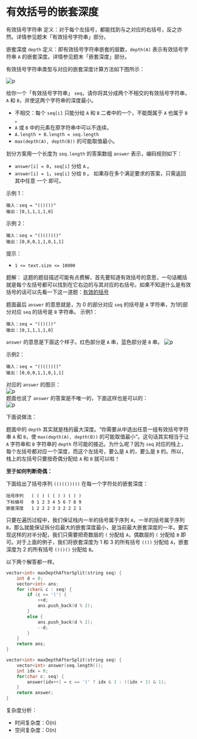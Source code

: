 # 有效括号的嵌套深度
有效括号字符串 定义：对于每个左括号，都能找到与之对应的右括号，反之亦然。详情参见题末「有效括号字符串」部分。

嵌套深度 ```depth``` 定义：即有效括号字符串嵌套的层数，```depth(A)``` 表示有效括号字符串 ```A``` 的嵌套深度。详情参见题末「嵌套深度」部分。

有效括号字符串类型与对应的嵌套深度计算方法如下图所示：

![p](https://assets.leetcode-cn.com/aliyun-lc-upload/uploads/2020/04/01/1111.png)  

给你一个「有效括号字符串」 ```seq```，请你将其分成两个不相交的有效括号字符串，```A``` 和 ```B```，并使这两个字符串的深度最小。

- 不相交：每个 ```seq[i]``` 只能分给 ```A``` 和 ```B``` 二者中的一个，不能既属于 ```A``` 也属于 ```B``` 。  
- ```A``` 或 ```B``` 中的元素在原字符串中可以不连续。  
- ```A.length + B.length = seq.length```  
- ```max(depth(A), depth(B))``` 的可能取值最小。  

划分方案用一个长度为 ```seq.length``` 的答案数组 ```answer``` 表示，编码规则如下：  

- ```answer[i] = 0```，```seq[i]``` 分给 ```A``` 。  
- ```answer[i] = 1```，```seq[i]``` 分给 ```B``` 。
如果存在多个满足要求的答案，只需返回其中任意 一个 即可。  

示例 1：
```
输入：seq = "(()())"
输出：[0,1,1,1,1,0]
```
示例 2：
```
输入：seq = "()(())()"
输出：[0,0,0,1,1,0,1,1]
```
提示：
- ```1 <= text.size <= 10000```  

题解：
这题的题目描述可能有点费解，首先要知道有效括号的意思，一句话概括就是每个左括号都可以找到在它右边的与其对应的右括号。如果不知道什么是有效括号的话可以先看一下这一道题：[有效的括号](https://leetcode-cn.com/problems/valid-parentheses/)

题面最后 ```answer``` 的意思就是，为 0 的部分对应 ```seq``` 的括号是 ```A``` 字符串，为1的部分对应 ```seq``` 的括号是 ```B``` 字符串。
示例1：
```
输入：seq = "(()())"
输出：[0,1,1,1,1,0]
```
```answer``` 的意思是下面这个样子。红色部分是 ```A``` 串，蓝色部分是 ```B``` 串。
![p](https://pic.leetcode-cn.com/04d5010f0145eefdc6595b29e1088fc0f2c8efcbef9ced16227d668cf0fd6efc-image.png)

示例2：
```
输入：seq = "()(())()"
输出：[0,0,0,1,1,0,1,1]
```
对应的 ```answer``` 的图示：  
![p](https://pic.leetcode-cn.com/fd04742c31901af648fb9cac4771836a5d9567a7ef6ddafd8a519cc02e5ea361-image.png)   
题面也说了 ```answer``` 的答案是不唯一的，下面这样也是可以的：  
![p](https://pic.leetcode-cn.com/1675fd60b68a835009fbdc509d86ecb2045de7b48a4510a3864e93571547ec2e-image.png)  

下面说做法：  

题面中的 ```depth``` 其实就是栈的最大深度。“你需要从中选出任意一组有效括号字符串 ```A``` 和 ```B```，使 ```max(depth(A), depth(B))``` 的可能取值最小”。这句话其实相当于让 ```A``` 字符串和 ```B``` 字符串的 ```depth``` 尽可能的接近。为什么呢？因为 ```seq``` 对应的栈上，每个左括号都对应一个深度，而这个左括号，要么是 ```A``` 的，要么是 ```B``` 的。所以，栈上的左括号只要按奇偶分配给 ```A``` 和 ```B``` 就可以啦！  

**至于如何判断奇偶：**  

下面给出了括号序列 ```(()(())())``` 在每一个字符处的嵌套深度：
```
括号序列   ( ( ) ( ( ) ) ( ) )
下标编号   0 1 2 3 4 5 6 7 8 9
嵌套深度   1 2 2 2 3 3 2 2 2 1 
```
只要在遍历过程中，我们保证栈内一半的括号属于序列 ```A```，一半的括号属于序列 ```B```，那么就能保证拆分后最大的嵌套深度最小，是当前最大嵌套深度的一半。要实现这样的对半分配，我们只需要把奇数层的 ```(``` 分配给 ```A```，偶数层的 ```(``` 分配给 ```B``` 即可。对于上面的例子，我们将嵌套深度为 1 和 3 的所有括号 ```(())``` 分配给 ```A```，嵌套深度为 2 的所有括号 ```()()()``` 分配给 ```B```。  

以下两个解答都一样。  

```c++
vector<int> maxDepthAfterSplit(string seq) {
    int d = 0;
    vector<int> ans;
    for (char& c : seq) {
        if (c == '(') {
            ++d;
            ans.push_back(d % 2);
        }
        else {
            ans.push_back(d % 2);
            --d;
        }
    }
    return ans;
}
```

```c++
vector<int> maxDepthAfterSplit(string seq) {
    vector<int> answer(seq.length());
    int idx = 0;
    for(char c: seq) {
        answer[idx++] = c == '(' ? idx & 1 : ((idx + 1) & 1);
    }
    return answer;
}
```
复杂度分析：
- 时间复杂度：O(n)  
- 空间复杂度：O(n)  



















